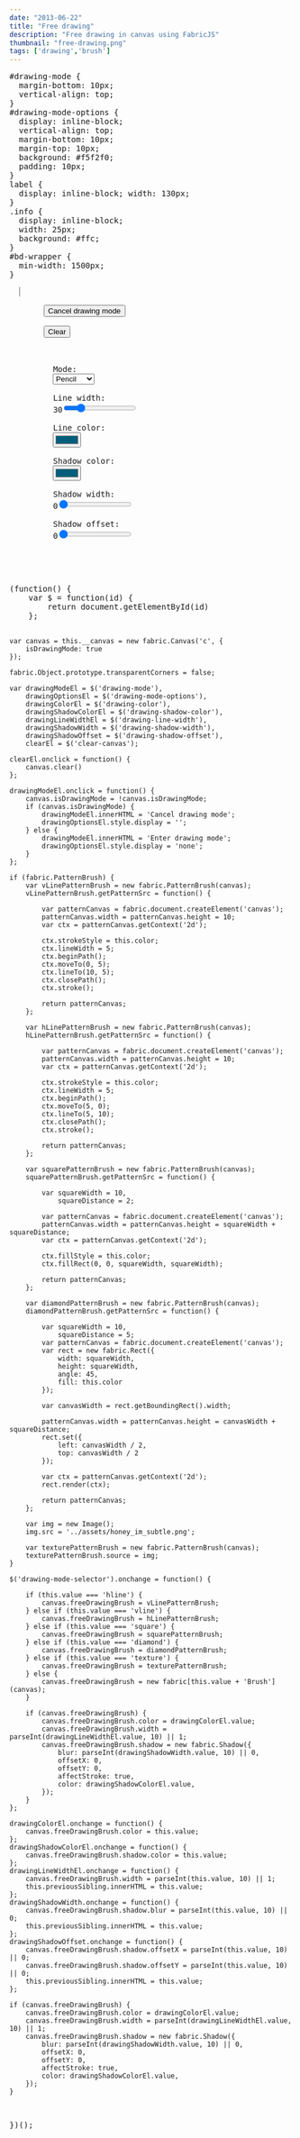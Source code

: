 ```yaml
---
date: "2013-06-22"
title: "Free drawing"
description: "Free drawing in canvas using FabricJS"
thumbnail: "free-drawing.png"
tags: ['drawing','brush']
---
```


<div
  class="codepen-later"
  data-editable="true"
  data-height="500"
  data-default-tab="js,result"
  data-prefill='{
    "scripts": ["https://unpkg.com/fabric@4.0.0-beta.12/dist/fabric.js"]
  }'
>
<pre data-lang="css" data-options-autoprefixer="true">
#drawing-mode {
  margin-bottom: 10px;
  vertical-align: top;
}
#drawing-mode-options {
  display: inline-block;
  vertical-align: top;
  margin-bottom: 10px;
  margin-top: 10px;
  background: #f5f2f0;
  padding: 10px;
}
label {
  display: inline-block; width: 130px;
}
.info {
  display: inline-block;
  width: 25px;
  background: #ffc;
}
#bd-wrapper {
  min-width: 1500px;
}
</pre>
<pre data-lang="html">
  <canvas id="c" width="500" height="500" style="border:1px solid #aaa"></canvas>
  <div style="display: inline-block; margin-left: 10px">
    <button id="drawing-mode" class="btn btn-info">Cancel drawing mode</button><br>
    <button id="clear-canvas" class="btn btn-info">Clear</button><br>
    <div id="drawing-mode-options">
      <label for="drawing-mode-selector">Mode:</label>
      <select id="drawing-mode-selector">
        <option>Pencil</option>
        <option>Circle</option>
        <option>Spray</option>
        <option>Pattern</option>
        <option>hline</option>
        <option>vline</option>
        <option>square</option>
        <option>diamond</option>
        <option>texture</option>
      </select><br>
      <label for="drawing-line-width">Line width:</label>
      <span class="info">30</span><input type="range" value="30" min="0" max="150" id="drawing-line-width"><br>
      <label for="drawing-color">Line color:</label>
      <input type="color" value="#005E7A" id="drawing-color"><br>
      <label for="drawing-shadow-color">Shadow color:</label>
      <input type="color" value="#005E7A" id="drawing-shadow-color"><br>
      <label for="drawing-shadow-width">Shadow width:</label>
      <span class="info">0</span><input type="range" value="0" min="0" max="50" id="drawing-shadow-width"><br>
      <label for="drawing-shadow-offset">Shadow offset:</label>
      <span class="info">0</span><input type="range" value="0" min="0" max="50" id="drawing-shadow-offset"><br>
    </div>
  </div>
</pre>
<pre data-lang="js">
(function() {
	var $ = function(id) {
		return document.getElementById(id)
	};

	var canvas = this.__canvas = new fabric.Canvas('c', {
		isDrawingMode: true
	});

	fabric.Object.prototype.transparentCorners = false;

	var drawingModeEl = $('drawing-mode'),
		drawingOptionsEl = $('drawing-mode-options'),
		drawingColorEl = $('drawing-color'),
		drawingShadowColorEl = $('drawing-shadow-color'),
		drawingLineWidthEl = $('drawing-line-width'),
		drawingShadowWidth = $('drawing-shadow-width'),
		drawingShadowOffset = $('drawing-shadow-offset'),
		clearEl = $('clear-canvas');

	clearEl.onclick = function() {
		canvas.clear()
	};

	drawingModeEl.onclick = function() {
		canvas.isDrawingMode = !canvas.isDrawingMode;
		if (canvas.isDrawingMode) {
			drawingModeEl.innerHTML = 'Cancel drawing mode';
			drawingOptionsEl.style.display = '';
		} else {
			drawingModeEl.innerHTML = 'Enter drawing mode';
			drawingOptionsEl.style.display = 'none';
		}
	};

	if (fabric.PatternBrush) {
		var vLinePatternBrush = new fabric.PatternBrush(canvas);
		vLinePatternBrush.getPatternSrc = function() {

			var patternCanvas = fabric.document.createElement('canvas');
			patternCanvas.width = patternCanvas.height = 10;
			var ctx = patternCanvas.getContext('2d');

			ctx.strokeStyle = this.color;
			ctx.lineWidth = 5;
			ctx.beginPath();
			ctx.moveTo(0, 5);
			ctx.lineTo(10, 5);
			ctx.closePath();
			ctx.stroke();

			return patternCanvas;
		};

		var hLinePatternBrush = new fabric.PatternBrush(canvas);
		hLinePatternBrush.getPatternSrc = function() {

			var patternCanvas = fabric.document.createElement('canvas');
			patternCanvas.width = patternCanvas.height = 10;
			var ctx = patternCanvas.getContext('2d');

			ctx.strokeStyle = this.color;
			ctx.lineWidth = 5;
			ctx.beginPath();
			ctx.moveTo(5, 0);
			ctx.lineTo(5, 10);
			ctx.closePath();
			ctx.stroke();

			return patternCanvas;
		};

		var squarePatternBrush = new fabric.PatternBrush(canvas);
		squarePatternBrush.getPatternSrc = function() {

			var squareWidth = 10,
				squareDistance = 2;

			var patternCanvas = fabric.document.createElement('canvas');
			patternCanvas.width = patternCanvas.height = squareWidth + squareDistance;
			var ctx = patternCanvas.getContext('2d');

			ctx.fillStyle = this.color;
			ctx.fillRect(0, 0, squareWidth, squareWidth);

			return patternCanvas;
		};

		var diamondPatternBrush = new fabric.PatternBrush(canvas);
		diamondPatternBrush.getPatternSrc = function() {

			var squareWidth = 10,
				squareDistance = 5;
			var patternCanvas = fabric.document.createElement('canvas');
			var rect = new fabric.Rect({
				width: squareWidth,
				height: squareWidth,
				angle: 45,
				fill: this.color
			});

			var canvasWidth = rect.getBoundingRect().width;

			patternCanvas.width = patternCanvas.height = canvasWidth + squareDistance;
			rect.set({
				left: canvasWidth / 2,
				top: canvasWidth / 2
			});

			var ctx = patternCanvas.getContext('2d');
			rect.render(ctx);

			return patternCanvas;
		};

		var img = new Image();
		img.src = '../assets/honey_im_subtle.png';

		var texturePatternBrush = new fabric.PatternBrush(canvas);
		texturePatternBrush.source = img;
	}

	$('drawing-mode-selector').onchange = function() {

		if (this.value === 'hline') {
			canvas.freeDrawingBrush = vLinePatternBrush;
		} else if (this.value === 'vline') {
			canvas.freeDrawingBrush = hLinePatternBrush;
		} else if (this.value === 'square') {
			canvas.freeDrawingBrush = squarePatternBrush;
		} else if (this.value === 'diamond') {
			canvas.freeDrawingBrush = diamondPatternBrush;
		} else if (this.value === 'texture') {
			canvas.freeDrawingBrush = texturePatternBrush;
		} else {
			canvas.freeDrawingBrush = new fabric[this.value + 'Brush'](canvas);
		}

		if (canvas.freeDrawingBrush) {
			canvas.freeDrawingBrush.color = drawingColorEl.value;
			canvas.freeDrawingBrush.width = parseInt(drawingLineWidthEl.value, 10) || 1;
			canvas.freeDrawingBrush.shadow = new fabric.Shadow({
				blur: parseInt(drawingShadowWidth.value, 10) || 0,
				offsetX: 0,
				offsetY: 0,
				affectStroke: true,
				color: drawingShadowColorEl.value,
			});
		}
	};

	drawingColorEl.onchange = function() {
		canvas.freeDrawingBrush.color = this.value;
	};
	drawingShadowColorEl.onchange = function() {
		canvas.freeDrawingBrush.shadow.color = this.value;
	};
	drawingLineWidthEl.onchange = function() {
		canvas.freeDrawingBrush.width = parseInt(this.value, 10) || 1;
		this.previousSibling.innerHTML = this.value;
	};
	drawingShadowWidth.onchange = function() {
		canvas.freeDrawingBrush.shadow.blur = parseInt(this.value, 10) || 0;
		this.previousSibling.innerHTML = this.value;
	};
	drawingShadowOffset.onchange = function() {
		canvas.freeDrawingBrush.shadow.offsetX = parseInt(this.value, 10) || 0;
		canvas.freeDrawingBrush.shadow.offsetY = parseInt(this.value, 10) || 0;
		this.previousSibling.innerHTML = this.value;
	};

	if (canvas.freeDrawingBrush) {
		canvas.freeDrawingBrush.color = drawingColorEl.value;
		canvas.freeDrawingBrush.width = parseInt(drawingLineWidthEl.value, 10) || 1;
		canvas.freeDrawingBrush.shadow = new fabric.Shadow({
			blur: parseInt(drawingShadowWidth.value, 10) || 0,
			offsetX: 0,
			offsetY: 0,
			affectStroke: true,
			color: drawingShadowColorEl.value,
		});
	}
})();
</pre>
</div>